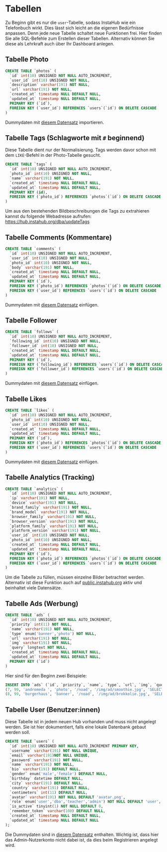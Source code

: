 # Tabellen

Zu Beginn gibt es nur die `user`-Tabelle, sodass InstaHub wie ein Telefonbuch wirkt. Dies lässt sich leicht an die eigenen Bedürfnisse anpassen. Denn jede neue Tabelle schaltet neue Funktionen frei. Hier finden Sie alle SQL-Befehle zum Erstellen dieser Tabellen. Alternativ können Sie diese als Lehrkraft auch über Ihr Dashboard anlegen.

## Tabelle Photo

```sql
CREATE TABLE `photos` (
  `id` int(10) UNSIGNED NOT NULL AUTO_INCREMENT,
  `user_id` int(10) UNSIGNED NOT NULL,
  `description` varchar(191) NOT NULL,
  `url` varchar(191) NOT NULL,
  `created_at` timestamp NULL DEFAULT NULL,
  `updated_at` timestamp NULL DEFAULT NULL,
  PRIMARY KEY (`id`),
  FOREIGN KEY (`user_id`) REFERENCES `users`(`id`) ON DELETE CASCADE
)
```

Dummydaten mit [diesem Datensatz](https://wi-wissen.github.io/instahub-doc-de/sql/photos.sql) importieren.

## Tabelle Tags (Schlagworte mit `#` beginnend)

Diese Tabelle dient nur der Normalisierung. Tags werden davor schon mit dem `LIKE`-Befehl in der Photo-Tabelle gesucht.

```sql
CREATE TABLE `tags` (
  `id` int(10) UNSIGNED NOT NULL AUTO_INCREMENT,
  `photo_id` int(10) UNSIGNED NOT NULL,
  `name` varchar(191) NOT NULL,
  `created_at` timestamp NULL DEFAULT NULL,
  `updated_at` timestamp NULL DEFAULT NULL,
  PRIMARY KEY (id),
  FOREIGN KEY (`photo_id`) REFERENCES `photos`(`id`) ON DELETE CASCADE
)
```

Um aus den bestehenden Bildbeschreibungen die Tags zu extrahieren kannst du folgende Webadresse aufrufen: [https://*hub*.instahub.org/dba/updateTags](#)

## Tabelle Comments (Kommentare)

```sql
CREATE TABLE `comments` (
  `id` int(10) UNSIGNED NOT NULL AUTO_INCREMENT,
  `user_id` int(10) UNSIGNED NOT NULL,
  `photo_id` int(10) UNSIGNED NOT NULL,
  `body` varchar(191) NOT NULL,
  `created_at` timestamp NULL DEFAULT NULL,
  `updated_at` timestamp NULL DEFAULT NULL,
  PRIMARY KEY (`id`),
  FOREIGN KEY (`photo_id`) REFERENCES `photos`(`id`) ON DELETE CASCADE,
  FOREIGN KEY (`user_id`) REFERENCES `users`(`id`) ON DELETE CASCADE
) 
```

Dummydaten mit [diesem Datensatz](https://wi-wissen.github.io/instahub-doc-de/sql/comments.sql) einfügen.

## Tabelle Follower

```sql
CREATE TABLE `follows` (
  `id` int(10) UNSIGNED NOT NULL AUTO_INCREMENT,
  `following_id` int(10) UNSIGNED NOT NULL,
  `follower_id` int(10) UNSIGNED NOT NULL,
  `created_at` timestamp NULL DEFAULT NULL,
  `updated_at` timestamp NULL DEFAULT NULL,
  PRIMARY KEY (`id`),
  FOREIGN KEY (`following_id`) REFERENCES `users`(`id`) ON DELETE CASCADE,
  FOREIGN KEY (`follower_id`) REFERENCES `users`(`id`) ON DELETE CASCADE
)
```

Dummydaten mit [diesem Datensatz](https://wi-wissen.github.io/instahub-doc-de/sql/follows.sql) einfügen.

## Tabelle Likes

```sql
CREATE TABLE `likes` (
  `id` int(10) UNSIGNED NOT NULL AUTO_INCREMENT,
  `photo_id` int(10) UNSIGNED NOT NULL,
  `user_id` int(10) UNSIGNED NOT NULL,
  `created_at` timestamp NULL DEFAULT NULL,
  `updated_at` timestamp NULL DEFAULT NULL,
  PRIMARY KEY (`id`),
  FOREIGN KEY (`photo_id`) REFERENCES `photos`(`id`) ON DELETE CASCADE,
  FOREIGN KEY (`user_id`) REFERENCES `users`(`id`) ON DELETE CASCADE
)
```

Dummydaten mit [diesem Datensatz](https://wi-wissen.github.io/instahub-doc-de/sql/likes.sql) einfügen.

## Tabelle Analytics (Tracking)

```sql
CREATE TABLE `analytics` (
  `id` int(10) UNSIGNED NOT NULL AUTO_INCREMENT,
  `ip` varchar(191) NOT NULL,
  `device` varchar(191) NOT NULL,
  `brand_family` varchar(191) NOT NULL,
  `brand_model` varchar(191) NOT NULL,
  `browser_family` varchar(191) NOT NULL,
  `browser_version` varchar(191) NOT NULL,
  `platform_family` varchar(191) NOT NULL,
  `platform_version` varchar(191) NOT NULL,
  `user_id` int(10) UNSIGNED NOT NULL,
  `photo_id` int(10) UNSIGNED NOT NULL,
  `created_at` timestamp NULL DEFAULT NULL,
  `updated_at` timestamp NULL DEFAULT NULL,
  PRIMARY KEY (`id`),
  FOREIGN KEY (`photo_id`) REFERENCES `photos`(`id`) ON DELETE CASCADE,
  FOREIGN KEY (`user_id`) REFERENCES `users`(`id`) ON DELETE CASCADE  
)
```

Um die Tabelle zu füllen, müssen einzelne Bilder betrachtet werden. Alternativ ist diese Funktion auch auf [public.instahub.org](https://public.instahub.org/) aktiv und beinhaltet viele Datensätze.

## Tabelle Ads (Werbung)

```sql
CREATE TABLE `ads` (
  `id` int(10) UNSIGNED NOT NULL AUTO_INCREMENT,
  `priority` int(11) NOT NULL,
  `name` varchar(191) NOT NULL,
  `type` enum('banner','photo') NOT NULL,
  `url` varchar(191) NOT NULL,
  `img` varchar(191) NOT NULL,
  `query` longtext NOT NULL,
  `created_at` timestamp NULL DEFAULT NULL,
  `updated_at` timestamp NULL DEFAULT NULL,
  PRIMARY KEY (`id`)  
)
```

Hier sind für den Beginn zwei Beispiele:

```sql
INSERT INTO `ads` (`id`, `priority`, `name`, `type`, `url`, `img`, `query`, `created_at`, `updated_at`) VALUES
(7, 99, 'andromeda ', 'photo', '/noad', '/img/ad/smoothie.jpg', 'SELECT id FROM users WHERE id=$user', '2020-05-15 21:58:59', '2020-05-15 21:58:59'),
(8, 99, 'burgerhaus', 'banner', '/noad', '/img/ad/brokkolie.jpg', 'SELECT id FROM photos WHERE id=$photo', '2020-05-15 21:58:59', '2020-05-15 21:58:59');
```

## Tabelle User (Benutzer:innen)

Diese Tabelle ist in jedem neuen Hub vorhanden und muss nicht angelegt werden. Sie ist hier dokumentiert, falls eine lokale Datenbank gebaut werden soll.

```sql
CREATE TABLE `users` (
  `id` int(10) UNSIGNED NOT NULL AUTO_INCREMENT PRIMARY KEY,
  `username` varchar(191) NOT NULL UNIQUE,
  `email` varchar(191)NOT NULL UNIQUE,
  `password` varchar(191) NOT NULL,
  `name` varchar(191) NOT NULL,
  `bio` varchar(191) DEFAULT NULL,
  `gender` enum('male','female') DEFAULT NULL,
  `birthday` datetime DEFAULT NULL,
  `city` varchar(191) DEFAULT NULL,
  `country` varchar(191) DEFAULT NULL,
  `centimeters` int(11) DEFAULT NULL,
  `avatar` varchar(191) NOT NULL DEFAULT 'avatar.png',
  `role` enum('user','dba','teacher','admin') NOT NULL DEFAULT 'user',
  `is_active` tinyint(1) NOT NULL DEFAULT 0,
  `remember_token` varchar(100) DEFAULT NULL,
  `created_at` timestamp NULL DEFAULT NULL,
  `updated_at` timestamp NULL DEFAULT NULL
);
```

Die Dummydaten sind in [diesem Datensatz](https://wi-wissen.github.io/instahub-doc-de/sql/users.sql) enthalten. Wichtig ist, dass hier das Admin-Nutzerkonto nicht dabei ist, da dies beim Registrieren angelegt wird.
